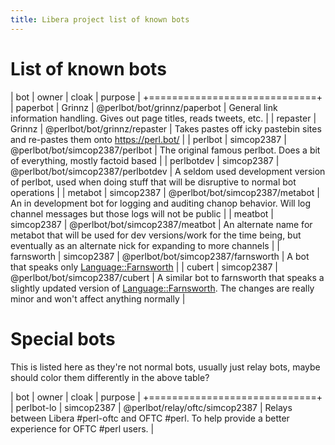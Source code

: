 ```yaml
---
title: Libera project list of known bots
---
```


# List of known bots

| bot | owner | cloak | purpose |
+=============================+
|  paperbot  |  Grinnz  |  @perlbot/bot/grinnz/paperbot  |  General link information handling.  Gives out page titles, reads tweets, etc.  |
|  repaster  |  Grinnz  |  @perlbot/bot/grinnz/repaster  |  Takes pastes off icky pastebin sites and re-pastes them onto https://perl.bot/  |
|  perlbot   |  simcop2387  |  @perlbot/bot/simcop2387/perlbot  |  The original famous perlbot.  Does a bit of everything, mostly factoid based  |
|  perlbotdev  |  simcop2387  |  @perlbot/bot/simcop2387/perlbotdev  |  A seldom used development version of perlbot, used when doing stuff that will be disruptive to normal bot operations  |
|  metabot  |  simcop2387  |  @perlbot/bot/simcop2387/metabot  |  An in development bot for logging and auditing chanop behavior.  Will log channel messages but those logs will not be public  |
|  meatbot  |  simcop2387  |  @perlbot/bot/simcop2387/meatbot  |  An alternate name for metabot that will be used for dev versions/work for the time being, but eventually as an alternate nick for expanding to more channels  |
|  farnsworth  |  simcop2387  |  @perlbot/bot/simcop2387/farnsworth  |  A bot that speaks only [Language::Farnsworth](https://metacpan.org/pod/Language::Farnsworth)  |
|  cubert  |  simcop2387  |  @perlbot/bot/simcop2387/cubert  |  A similar bot to farnsworth that speaks a slightly updated version of [Language::Farnsworth](https://metacpan.org/pod/Language::Farnsworth).  The changes are really minor and won't affect anything normally  |

# Special bots

This is listed here as they're not normal bots, usually just relay bots, maybe should color them differently in the above table?

| bot | owner | cloak | purpose |
+=============================+
| perlbot-lo | simcop2387 | @perlbot/relay/oftc/simcop2387 | Relays between Libera #perl-oftc and OFTC #perl.  To help provide a better experience for OFTC #perl users. |

